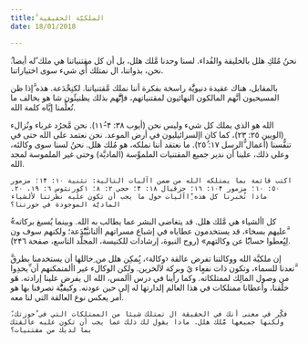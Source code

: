 ```yaml
---
title: َّالملكيَّة الحقيقية
date: 18/01/2018

---
```


ُنحنُ مٌلكِ هلل بالخليقة والفُداء. لسنا وحدنا مَّلك هلل، بل أن كل مقتنياتنا هي ملك ًله أيضا. نحن، بذواتنا، ال نمتلك أَّي شيء سوى اختياراتنا.

بالمقابل، هناك عقيدة دنيويَُّة راسخة بفكرة أننا نملك مَّقتنياتنا. لكنِخْدَعة.  هذه َّإذا ظن المسيحيون أنَّهم المالكون النهائيون لمقتنياتهم، فإنََّّهم بذلك يظنيئًون شا هو بخالف ما تُعلِّمنا إيَّاه كلمة الله.

الله هو الذي يملك كل شيء وليس نحن (أيوب ٣۸: ۴-١١ُ). نحن مَّجرُد غرباء ونُزالء (الويين ۲٥: ۲٣)، كما كان اإلسرائيليون في أرض الموعد. نحن نعتمد على الله حتى في تنفُّسنا (أعمال ُّالرسل ١٧: ۲٥ُ). ما نعتقد أننا نملكه، هو مُلك هلل. نحنُ لسنا سوى وكالئه، وعلى ذلك، علينا أن ندير جميع المقتنيات الملموِّسة (الماديَّة) وحتى غير الملموسة لمجد الله. 

`اكتب قائمة بما يمتلكه الله من ضمن اآليات التالية: تثنية ١٠: ١۴؛ مزمور ٥٠: ١٠؛ مزمور ١٠۴: ١٦؛ حزقيال ١۸: ۴؛ حجي ۲: ۸؛ ١كورنثوس ٦: ١٩، ۲٠. ماذا تُخبرنا كل هذه ِّاآليات حول ما يجب أن تكون عليه نظرتنا لألشياء الماديَّة الموجودة في حوزتنا؟`

ُ«كل األشياء هي مَّلك هلل. قد يتغاضى البشر عما يطالب به الله. وبينما يُسبغ بركاته َّعليهم بسخاء، قد يستخدمون عطاياه في إشباع مسراتهم األنانيَّيُْدَعة؛ ولكنهم سوف ون لِيُِعطوا حسابًُا عن وكالتهم» (روح النبوة، إرشادات للكنيسة، المجلَّد التاسع، صفحة ۲۴٦).

َّإن ملكيَّة الله ووكالتنا تفرض عالقة ‹وكالة›، يُِمكِن هلل من ِخاللها أن يستخدمنا بطرق َّتعدنا للسماء، وتكون ذات نفعٍاء يُ وبركة لآلخرين. ولكن الوكالء غير األمنمكنهم أن ِّيحدِوا من وصول المالِك لممتلكاته. وكما رأينا في درس األمس، الله ال يفرض علينا إرادته. هَو خلََقنا، وأعطانا ممتلكات في هذا العالم إلدارتها له إلى حين عودته. وكيفيَُّّة تصرفنا بها هو أمر يعكس نوع العالقة التي لنا معه.

`ًفكِّر في معنى أنك في الحقيقة ال تمتلك شيئا من الممتلكات التي في ُحوزتك، ولكنها جميعها مَّلك هلل. ماذا يقول لك ذلك عما يجب أن تكون عليه عالقتك بما لديك من مقتنيات؟`